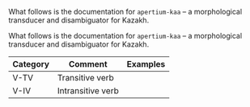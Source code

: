 What follows is the documentation for `apertium-kaa` – a morphological
transducer and disambiguator for Kazakh.

What follows is the documentation for `apertium-kaa` – a morphological
transducer and disambiguator for Kazakh.

| Category     | Comment                   | Examples |
| ------------ | ------------------------- | -------- |
| V-TV         | Transitive verb           |          |
| V-IV         | Intransitive verb         |          |